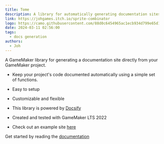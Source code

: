 ```yaml
---
title: Tome
description: A library for automatically generating documentation sites from GameMaker projects
link: https://johgames.itch.io/sprite-combinator
logo: https://camo.githubusercontent.com/88d0c6454965ac1ecb934d799e65d1a092fdfdfd6cd626f6cbf18d0194490067/68747470733a2f2f692e696d6775722e636f6d2f6d3235355232682e706e67
date: 2024-03-11 02:56:00
tags:
  - docs generation
authors:
  - Joh
---
```


A GameMaker library for generating a documentation site directly from your GameMaker project.

- Keep your project's code documented automatically using a simple set of functions.

- Easy to setup

- Customizable and flexible

- This library is powered by [Docsify](https://docsify.js.org/#/)

- Created and tested with GameMaker LTS 2022

- Check out an example site [here](https://www.cataclysmicstudios.com/Augury-Docs/#/Augury/)

Get started by reading the [documentation](https://www.cataclysmicstudios.com/Tome-Docs)